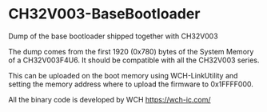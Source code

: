 # CH32V003-BaseBootloader
Dump of the base bootloader shipped together with CH32V003

The dump comes from the first 1920 (0x780) bytes of the System Memory of a CH32V003F4U6.
It should be compatible with all the CH32V003 series.

This can be uploaded on the boot memory using WCH-LinkUtility and setting the memory address where to upload the firmware to 0x1FFFF000.

All the binary code is developed by WCH https://wch-ic.com/
